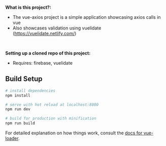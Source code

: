 <strong>What is this project?:</strong>

- The vue-axios project is a simple application showcasing axios calls in vue
- Also showcases validation using vuelidate (https://vuelidate.netlify.com/)

<br>

<strong>Setting up a cloned repo of this project:</strong>

- Requires: firebase, vuelidate

## Build Setup

``` bash
# install dependencies
npm install

# serve with hot reload at localhost:8080
npm run dev

# build for production with minification
npm run build
```

For detailed explanation on how things work, consult the [docs for vue-loader](http://vuejs.github.io/vue-loader).
